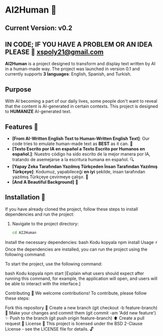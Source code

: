 # AI2Human 🚀

## Current Version: v0.2

## IN CODE; IF YOU HAVE A  PROBLEM OR AN IDEA PLEASE 📨 xspoly21@gmail.com


**AI2Human** is a project designed to transform and display text written by AI in a human-made way. The project was launched in version 0.1 and currently supports **3 languages**: English, Spanish, and Turkish.

## Purpose
With AI becoming a part of our daily lives, some people don't want to reveal that the content is AI-generated in certain contexts. This project is designed to **HUMANIZE** AI-generated text.

## Features 🌟

- **[From AI-Written English Text to Human-Written English Text]**: Our code tries to emulate human-made text as **BEST** as it can. 🔧
- **[Texto Escrito por IA en español a Texto Escrito por Humanos en español.]**: Nuestro código ha sido escrito de la mejor manera por IA, tratando de asemejarse a la escritura humana en español. 🔍
- **[Yapay Zeka Tarafından Yazılmış Türkçeden İnsan Tarafından Yazılmış Türkçeye]**: Kodumuz, yapabileceği **en iyi** şekilde, insan tarafından yazılmış Türkçeye çevirmeye çalışır. 🎯
- **[And A Beautiful Background]** 🌈

## Installation 🔨

If you have already cloned the project, follow these steps to install dependencies and run the project:

1. Navigate to the project directory:
   ```bash
   cd AI2Human
Install the necessary dependencies:
bash
Kodu kopyala
npm install
Usage ⚡
Once the dependencies are installed, you can run the project using the following command:

To start the project, use the following command:

bash
Kodu kopyala
npm start
[Explain what users should expect after running this command, for example, the application will open, and users will be able to interact with the interface.]

Contributing 🤝
We welcome contributions! To contribute, please follow these steps:

Fork this repository 🍴
Create a new branch (git checkout -b feature-branch) 🌿
Make your changes and commit them (git commit -am 'Add new feature') ✨
Push to the branch (git push origin feature-branch) ⬆️
Create a pull request 📝
License 📄
This project is licensed under the BSD 2-Clause License - see the LICENSE file for details. 🔓
